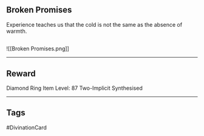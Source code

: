 ## Broken Promises
Experience teaches us that the cold is not the same as the absence of warmth.
## 
![[Broken Promises.png]]

---
## Reward
Diamond Ring
Item Level: 87
Two-Implicit
Synthesised

---
## Tags
#DivinationCard